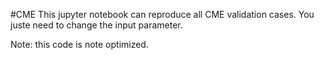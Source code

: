 #CME
This jupyter notebook can reproduce all CME validation cases. You juste need to change the input parameter. 

Note: this code is note optimized.
